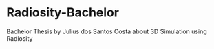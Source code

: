 # Radiosity-Bachelor
Bachelor Thesis by Julius dos Santos Costa about 3D Simulation using Radiosity
